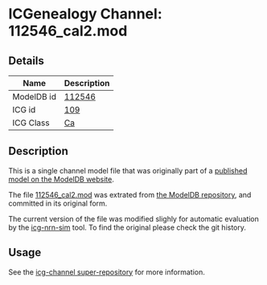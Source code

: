 # ICGenealogy Channel: 112546\_cal2.mod

## Details

Name | Description
---- | -----------
ModelDB id | [112546](http://senselab.med.yale.edu/ModelDB/ShowModel.cshtml?model=112546)
ICG id | [109](http://icg.neurotheory.ox.ac.uk/channels/3/109)
ICG Class | [Ca](http://icg.neurotheory.ox.ac.uk/channels/3)

## Description

This is a single channel model file that was originally part of a [published model on the ModelDB website](http://senselab.med.yale.edu/ModelDB/ShowModel.cshtml?model=112546).


The file [112546\_cal2.mod](112546_cal2.mod) was extrated from [the ModelDB repository](http://senselab.med.yale.edu/ModelDB/ShowModel.cshtml?model=112546), and committed in its original form.

The current version of the file was modified slighly for automatic evaluation by the [icg-nrn-sim](https://github.com/icgenealogy/icg-nrn-sim) tool. To find the original please check the git history.


## Usage

See the [icg-channel super-repository](https://github.com/icgenealogy/icg-channels) for more information.